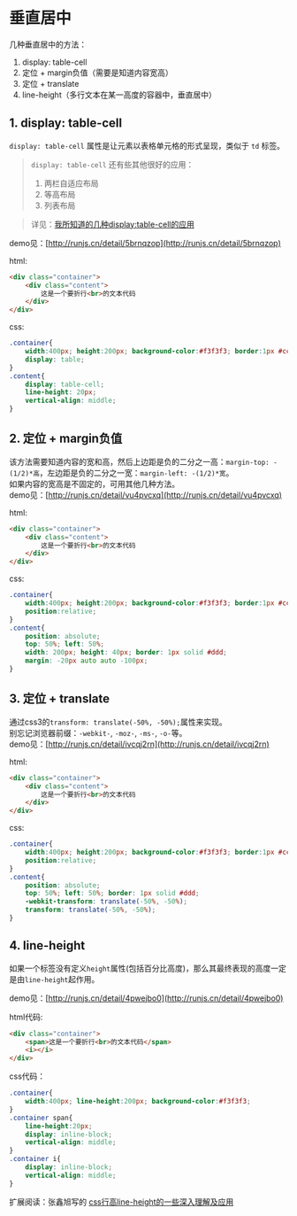 # 垂直居中

几种垂直居中的方法：  
1. display: table-cell  
2. 定位 + margin负值（需要是知道内容宽高）  
3. 定位 + translate  
4. line-height（多行文本在某一高度的容器中，垂直居中）  


## 1. display: table-cell
`display: table-cell` 属性是让元素以表格单元格的形式呈现，类似于 `td` 标签。  

 > `display: table-cell` 还有些其他很好的应用：
 > 1. 两栏自适应布局
 > 2. 等高布局
 > 3. 列表布局

 > 详见：[我所知道的几种display:table-cell的应用](http://www.zhangxinxu.com/wordpress/2010/10/%E6%88%91%E6%89%80%E7%9F%A5%E9%81%93%E7%9A%84%E5%87%A0%E7%A7%8Ddisplaytable-cell%E7%9A%84%E5%BA%94%E7%94%A8/)

demo见：[http://runjs.cn/detail/5brnqzop](http://runjs.cn/detail/5brnqzop)

html:
```html
<div class="container">
	<div class="content">
		这是一个要折行<br>的文本代码
	</div>
</div>
```
css:
```css
.container{
	width:400px; height:200px; background-color:#f3f3f3; border:1px #ccc dashed;
	display: table;
}
.content{
	display: table-cell;
	line-height: 20px;
	vertical-align: middle;
}
```

## 2. 定位 + margin负值  
该方法需要知道内容的宽和高，然后上边距是负的二分之一高：`margin-top: -(1/2)*高`，左边距是负的二分之一宽：`margin-left: -(1/2)*宽`。  
如果内容的宽高是不固定的，可用其他几种方法。  
demo见：[http://runjs.cn/detail/vu4pvcxq](http://runjs.cn/detail/vu4pvcxq)

html:
```html
<div class="container">
	<div class="content">
		这是一个要折行<br>的文本代码
	</div>
</div>
```
css:
```css
.container{
	width:400px; height:200px; background-color:#f3f3f3; border:1px #ccc dashed;
	position:relative;
}
.content{
	position: absolute;
	top: 50%; left: 50%;
	width: 200px; height: 40px; border: 1px solid #ddd;
	margin: -20px auto auto -100px;
}
```

## 3. 定位 + translate
通过css3的`transform: translate(-50%, -50%);`属性来实现。  
别忘记浏览器前缀：`-webkit-`, `-moz-`, `-ms-`, `-o-`等。  
demo见：[http://runjs.cn/detail/ivcqj2rn](http://runjs.cn/detail/ivcqj2rn)

html:
```html
<div class="container">
	<div class="content">
		这是一个要折行<br>的文本代码
	</div>
</div>
```
css:
```css
.container{
	width:400px; height:200px; background-color:#f3f3f3; border:1px #ccc dashed;
	position:relative;
}
.content{
	position: absolute;
	top: 50%; left: 50%; border: 1px solid #ddd;
	-webkit-transform: translate(-50%, -50%);
	transform: translate(-50%, -50%);
}
```
## 4. line-height

如果一个标签没有定义`height`属性(包括百分比高度)，那么其最终表现的高度一定是由`line-height`起作用。

demo见：[http://runjs.cn/detail/4pwejbo0](http://runjs.cn/detail/4pwejbo0)

html代码:
```html
<div class="container">
	<span>这是一个要折行<br>的文本代码</span>
	<i></i>
</div>
```
css代码：
```css
.container{
	width:400px; line-height:200px; background-color:#f3f3f3;
}
.container span{
	line-height:20px;
	display: inline-block;
	vertical-align: middle;
}
.container i{
	display: inline-block;
	vertical-align: middle;
}
```

扩展阅读：张鑫旭写的 [css行高line-height的一些深入理解及应用](http://www.zhangxinxu.com/wordpress/2009/11/css%E8%A1%8C%E9%AB%98line-height%E7%9A%84%E4%B8%80%E4%BA%9B%E6%B7%B1%E5%85%A5%E7%90%86%E8%A7%A3%E5%8F%8A%E5%BA%94%E7%94%A8/)
